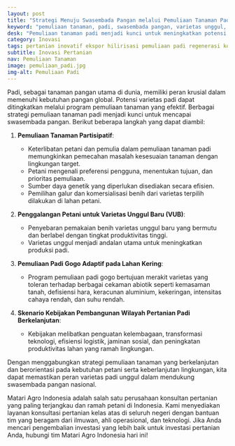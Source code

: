 ```yaml
---
layout: post
title: "Strategi Menuju Swasembada Pangan melalui Pemuliaan Tanaman Padi"
keyword: "pemuliaan tanaman, padi, swasembada pangan, varietas unggul, keberlanjutan, Pertanian Modern, PT Matari Agro Indonesia"
desk: "Pemuliaan tanaman padi menjadi kunci untuk meningkatkan potensi varietas dan mendukung swasembada pangan. Artikel ini membahas strategi pemuliaan tanaman padi, termasuk partisipasi petani, pengembangan varietas unggul, dan keberlanjutan pertanian."
category: Inovasi
tags: pertanian inovatif ekspor hilirisasi pemuliaan padi regenerasi konsultan ketahanan pangan
subtitle: Inovasi Pertanian
nav: Pemuliaan Tanaman
image: pemuliaan_padi.jpg
img-alt: Pemuliaan Padi
---
```


Padi, sebagai tanaman pangan utama di dunia, memiliki peran krusial dalam memenuhi kebutuhan pangan global. Potensi varietas padi dapat ditingkatkan melalui program pemuliaan tanaman yang efektif. Berbagai strategi pemuliaan tanaman padi menjadi kunci untuk mencapai swasembada pangan. Berikut beberapa langkah yang dapat diambil:

1. **Pemuliaan Tanaman Partisipatif**:
   - Keterlibatan petani dan pemulia dalam pemuliaan tanaman padi memungkinkan pemecahan masalah kesesuaian tanaman dengan lingkungan target.
   - Petani mengenali preferensi pengguna, menentukan tujuan, dan prioritas pemuliaan.
   - Sumber daya genetik yang diperlukan disediakan secara efisien.
   - Pemilihan galur dan komersialisasi benih dari varietas terpilih dilakukan di lahan petani.

2. **Penggalangan Petani untuk Varietas Unggul Baru (VUB)**:
   - Penyebaran pemakaian benih varietas unggul baru yang bermutu dan berlabel dengan tingkat produktivitas tinggi.
   - Varietas unggul menjadi andalan utama untuk meningkatkan produksi padi.

3. **Pemuliaan Padi Gogo Adaptif pada Lahan Kering**:
   - Program pemuliaan padi gogo bertujuan merakit varietas yang toleran terhadap berbagai cekaman abiotik seperti kemasaman tanah, defisiensi hara, keracunan aluminium, kekeringan, intensitas cahaya rendah, dan suhu rendah.

4. **Skenario Kebijakan Pembangunan Wilayah Pertanian Padi Berkelanjutan**:
   - Kebijakan melibatkan penguatan kelembagaan, transformasi teknologi, efisiensi logistik, jaminan sosial, dan peningkatan produktivitas lahan yang ramah lingkungan.

Dengan menggabungkan strategi pemuliaan tanaman yang berkelanjutan dan berorientasi pada kebutuhan petani serta keberlanjutan lingkungan, kita dapat memastikan peran varietas padi unggul dalam mendukung swasembada pangan nasional.

Matari Agro Indonesia adalah salah satu perusahaan konsultan pertanian yang paling terjangkau dan ramah petani di Indonesia. Kami menyediakan layanan konsultasi pertanian kelas atas di seluruh negeri dengan bantuan tim yang beragam dari ilmuwan, ahli operasional, dan teknologi. Jika Anda mencari pengembalian investasi yang lebih baik untuk investasi pertanian Anda, hubungi tim Matari Agro Indonesia hari ini!
